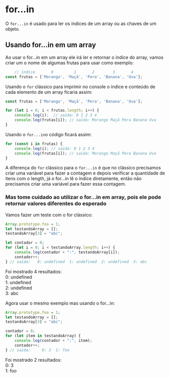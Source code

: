 # for...in

O `for...in` é usado para ler os índices de um array ou as chaves de um objeto.

## Usando for...in em um array

Ao usar o for...in em um array ele irá ler e retornar o índice do array, vamos criar um o nome de algumas frutas para usar como exemplo:

```js
    // índice       0         1       2        3       4
const frutas = ['Morango', 'Maçã', 'Pera', 'Banana', 'Uva'];
```

Usando o `for` clássico para imprimir no console o índice e conteúdo de cada elemento de um array ficaria assim:

```js
const frutas = ['Morango', 'Maçã', 'Pera', 'Banana', 'Uva'];

for (let i = 0; i < frutas.length; i++) {
    console.log(i);  // saída: 0 1 2 3 4
    console.log(frutas[i]); // saída: Morango Maçã Pera Banana Uva
}
```

Usando o `for...in`o código ficará assim:

```js
for (const i in frutas) {
    console.log(i); // saída: 0 1 2 3 4
    console.log(frutas[i]); // saída: Morango Maçã Pera Banana Uva
}
```

A diferença do `for` clássico para o `for...in` é que no clássico precisamos criar uma variável para fazer a contagem e depois verificar a quantidade de itens com o length, já o for...in lê o índice diretamente, então não precisamos criar uma variável para fazer essa contagem.

### Mas tome cuidado ao utilizar o for...in em array, pois ele pode retornar valores diferentes do esperado

Vamos fazer um teste com o for clássico:

```js
Array.prototype.foo = 1;
let testandoArray = [];
testandoArray[3] = "abc";

let contador = 0;
for (let i = 0; i < testandoArray.length; i++) {
    console.log(contador + ":", testandoArray[i]);
    contador++;
} // saída:   0: undefined  1: undefined  2: undefined  3: abc
```

Foi mostrado 4 resultados:  
0: undefined  
1: undefined  
2: undefined  
3: abc

Agora usar o mesmo exemplo mas usando o for...in:

```js
Array.prototype.foo = 1;
let testandoArray = [];
testandoArray[3] = "abc";

contador = 0;
for (let item in testandoArray) {
    console.log(contador + ":", item);
    contador++;
} // saída:     0: 3  1: foo
```

Foi mostrado 2 resultados:  
0: 3  
1: foo  
